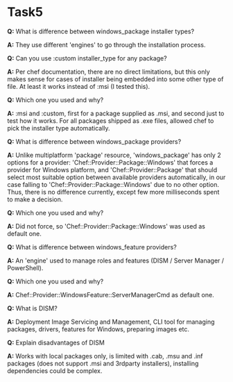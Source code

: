 # Task5

**Q:** What is difference between windows_package installer types?

**A:** They use different 'engines' to go through the installation process.

**Q:** Can you use :custom installer_type for any package?

**A:** Per chef documentation, there are no direct limitations, but this
only makes sense for cases of installer being embedded into some other
type of file. At least it works instead of :msi (I tested this).

**Q:** Which one you used and why?

**A:** :msi and :custom, first for a package supplied as .msi, and
second just to test how it works. For all packages shipped as .exe
files, allowed chef to pick the installer type automatically.

**Q:** What is difference between windows_package providers?

**A:** Unlike multiplatform 'package' resource, 'windows_package' has
only 2 options for a provider: 'Chef::Provider::Package::Windows' that
forces a provider for Windows platform, and 'Chef::Provider::Package'
that should select most suitable option between available providers
automatically, in our case falling to 'Chef::Provider::Package::Windows'
due to no other option. Thus, there is no difference currently, except
few more milliseconds spent to make a decision.

**Q:** Which one you used and why?

**A:** Did not force, so 'Chef::Provider::Package::Windows' was used
as default one.

**Q:** What is difference between windows_feature providers?

**A:** An 'engine' used to manage roles and features (DISM /
Server Manager / PowerShell).

**Q:** Which one you used and why?

**A:** Chef::Provider::WindowsFeature::ServerManagerCmd as default one.

**Q:** What is DISM?

**A:** Deployment Image Servicing and Management, CLI tool for
managing packages, drivers, features for Windows, preparing images
etc.

**Q:** Explain disadvantages of DISM

**A:** Works with local packages only, is limited with .cab, .msu and .inf
packages (does not support .msi and 3rdparty installers), installing
dependencies could be complex.
